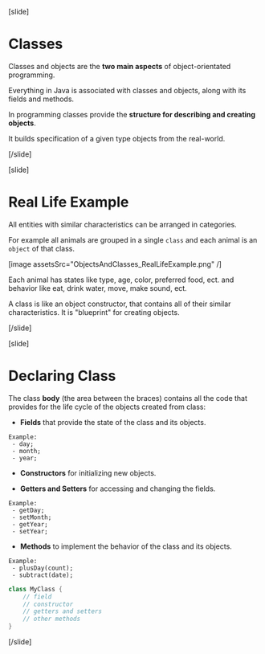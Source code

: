 [slide]
# Classes

Classes and objects are the **two main aspects** of object-orientated programming. 

Everything in Java is associated with classes and objects, along with its fields and methods.

In programming classes provide the **structure for describing and creating objects**. 

It builds specification of a given type objects from the real-world.


[/slide]

[slide]
# Real Life Example

All entities with similar characteristics can be arranged in categories.

For example all animals are grouped in a single `class` and each animal is an `object` of that class.

[image assetsSrc="ObjectsAndClasses_RealLifeExample.png" /]

Each animal has states like type, age, color, preferred food, ect. and behavior like eat, drink water, move, make sound, ect. 

A class is like an object constructor, that contains all of their similar characteristics. It is "blueprint" for creating objects.


[/slide]

[slide]
# Declaring Class

The class **body** (the area between the braces) contains all the code that provides for the life cycle of the objects created from class:
   - **Fields** that provide the state of the class and its objects.
   
    Example: 
     - day; 
     - month;
     - year;

   - **Constructors** for initializing new objects.

   - **Getters and Setters** for accessing and changing the fields.

    Example: 
     - getDay; 
     - setMonth;
     - getYear;
     - setYear;
   
   - **Methods** to implement the behavior of the class and its objects.

    Example: 
     - plusDay(count); 
     - subtract(date);

```java
class MyClass {
    // field
    // constructor
    // getters and setters
    // other methods
}
```
[/slide]